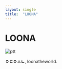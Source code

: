 ```yaml
---
layout: single
title:  "LOONA"
---
```


# LOONA

![ptt](https://cdn.imweb.me/thumbnail/20210615/cdab789e06c11.jpg)

**ㅇㄷㅇㅅㄴ**, loonatheworld.
